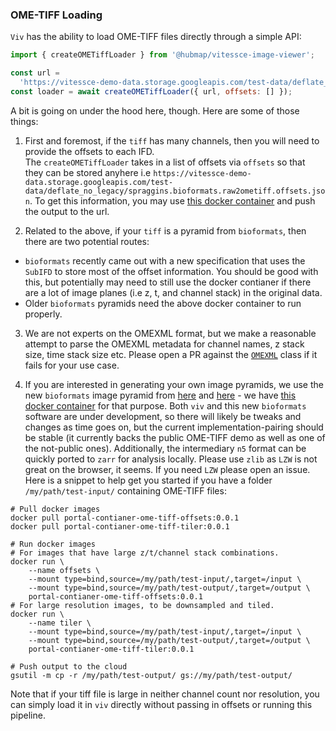 ### OME-TIFF Loading

`Viv` has the ability to load OME-TIFF files directly through a simple API:

```javascript
import { createOMETiffLoader } from '@hubmap/vitessce-image-viewer';

const url =
  'https://vitessce-demo-data.storage.googleapis.com/test-data/deflate_no_legacy/spraggins.bioformats.raw2ometiff.ome.tif';
const loader = await createOMETiffLoader({ url, offsets: [] });
```

A bit is going on under the hood here, though. Here are some of those things:

1. First and foremost, if the `tiff` has many channels, then you will need to provide the offsets to each IFD.  
   The `createOMETiffLoader` takes in a list of offsets via `offsets` so that they can be stored anyhere i.e `https://vitessce-demo-data.storage.googleapis.com/test-data/deflate_no_legacy/spraggins.bioformats.raw2ometiff.offsets.json`. To get this information, you may use [this docker container](https://hub.docker.com/r/hubmap/portal-container-ome-tiff-offsets) and push the output to the url.

2. Related to the above, if your `tiff` is a pyramid from `bioformats`, then there are two potential routes:

- `bioformats` recently came out with a new specification that uses the `SubIFD` to store most of the offset information. You should be good with this, but potentially may need to still use the docker contianer if there are a lot of image planes (i.e z, t, and channel stack) in the original data.
- Older `bioformats` pyramids need the above docker container to run properly.

3. We are not experts on the OMEXML format, but we make a reasonable attempt to parse the OMEXML metadata for channel names, z stack size, time stack size etc. Please open a PR against the [`OMEXML`](https://github.com/hubmapconsortium/vitessce-image-viewer/tree/master/src/loaders/omeXML.js) class if it fails for your use case.

4. If you are interested in generating your own image pyramids, we use the new `bioformats` image pyramid from [here](https://github.com/glencoesoftware/bioformats2raw) and [here](https://github.com/glencoesoftware/raw2ometiff) - we have [this docker container](https://hub.docker.com/r/hubmap/portal-container-ome-tiff-tiler) for that purpose. Both `viv` and this new `bioformats` software are under development, so there will likely be tweaks and changes as time goes on, but the current implementation-pairing should be stable (it currently backs the public OME-TIFF demo as well as one of the not-public ones). Additionally, the intermediary `n5` format can be quickly ported to `zarr` for analysis locally. Please use `zlib` as `LZW` is not great on the browser, it seems. If you need `LZW` please open an issue. Here is a snippet to help get you started if you have a folder `/my/path/test-input/` containing OME-TIFF files:

```shell
# Pull docker images
docker pull portal-contianer-ome-tiff-offsets:0.0.1
docker pull portal-contianer-ome-tiff-tiler:0.0.1

# Run docker images
# For images that have large z/t/channel stack combinations.
docker run \
    --name offsets \
    --mount type=bind,source=/my/path/test-input/,target=/input \
    --mount type=bind,source=/my/path/test-output/,target=/output \
    portal-contianer-ome-tiff-offsets:0.0.1
# For large resolution images, to be downsampled and tiled.
docker run \
    --name tiler \
    --mount type=bind,source=/my/path/test-input/,target=/input \
    --mount type=bind,source=/my/path/test-output/,target=/output \
    portal-contianer-ome-tiff-tiler:0.0.1

# Push output to the cloud
gsutil -m cp -r /my/path/test-output/ gs://my/path/test-output/
```

Note that if your tiff file is large in neither channel count nor resolution, you can simply load it in `viv` directly without passing in offsets or running this pipeline.
